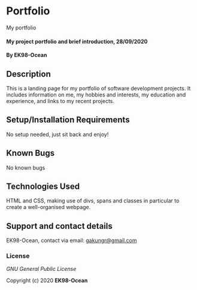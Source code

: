 # Portfolio
My portfolio

#### My project portfolio and brief introduction, 28/09/2020

#### By **EK98-Ocean**

## Description
This is a landing page for my portfolio of software development projects. It includes information on me, my hobbies and interests, my education and experience, and links to my recent projects. 

## Setup/Installation Requirements
No setup needed, just sit back and enjoy!

## Known Bugs
No known bugs

## Technologies Used
HTML and CSS, making use of divs, spans and classes in particular to create a well-organised webpage.

## Support and contact details
EK98-Ocean, contact via email: gakungr@gmail.com

### License
*GNU General Public License*

Copyright (c) 2020 **EK98-Ocean**